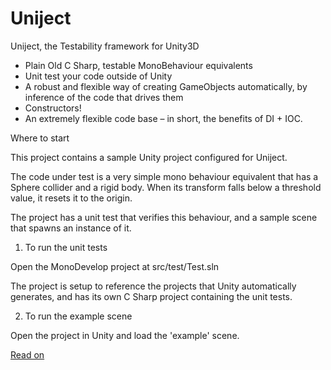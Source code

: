 Uniject
=======

Uniject, the Testability framework for Unity3D

* Plain Old C Sharp, testable MonoBehaviour equivalents
* Unit test your code outside of Unity
* A robust and flexible way of creating GameObjects automatically, by inference of the code that drives them
* Constructors!
* An extremely flexible code base – in short, the benefits of DI + IOC.

<dl>
  <dt>Where to start</dt>
</dl>

This project contains a sample Unity project configured for Uniject.

The code under test is a very simple mono behaviour equivalent that has a Sphere collider and a rigid body. When its transform falls below a threshold value, it resets it to the origin.

The project has a unit test that verifies this behaviour, and a sample scene that spawns an instance of it.

1. To run the unit tests

Open the MonoDevelop project at src/test/Test.sln

The project is setup to reference the projects that Unity automatically generates, and has its own C Sharp project containing the unit tests.

2. To run the example scene

Open the project in Unity and load the 'example' scene.

<a href="http://outlinegames.com/2012/08/29/on-testability/">Read on</a>